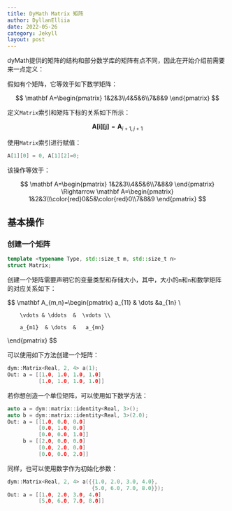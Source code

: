 ```yaml
---
title: DyMath Matrix 矩阵
author: DyllanElliia
date: 2022-05-26
category: Jekyll
layout: post
---
```


dyMath提供的矩阵的结构和部分数学库的矩阵有点不同，因此在开始介绍前需要来一点定义：

假如有个矩阵，它等效于如下数学矩阵：

$$
\mathbf A=\begin{pmatrix}
1&2&3\\4&5&6\\7&8&9
\end{pmatrix}
$$

定义`Matrix`索引和矩阵下标的关系如下所示：

$$
\mathbf {A[i][j]}=\mathbf A_{i+1,j+1}
$$

使用`Matrix`索引进行赋值：

~~~cpp
A[1][0] = 0, A[1][2]=0;
~~~

该操作等效于：

$$
\mathbf A=\begin{pmatrix}
1&2&3\\4&5&6\\7&8&9
\end{pmatrix}
\Rightarrow
\mathbf A=\begin{pmatrix}
1&2&3\\\color{red}0&5&\color{red}0\\7&8&9
\end{pmatrix}
$$

## 基本操作

### 创建一个矩阵

~~~cpp
template <typename Type, std::size_t m, std::size_t n>
struct Matrix;
~~~

创建一个矩阵需要声明它的变量类型和存储大小，其中，大小的`m`和`n`和数学矩阵的对应关系如下：

$$
\mathbf A_{m,n}=\begin{pmatrix}
        a_{11}    &  \dots  &a_{1n}  \\

        \vdots & \ddots  &  \vdots \\

        a_{m1}  & \dots  &   a_{mn}
\end{pmatrix}
$$

可以使用如下方法创建一个矩阵：

~~~cpp
dym::Matrix<Real, 2, 4> a(1);
Out: a = [[1.0, 1.0, 1.0, 1.0]
          [1.0, 1.0, 1.0, 1.0]]
~~~

若你想创造一个单位矩阵，可以使用如下数学方法：

~~~cpp
auto a = dym::matrix::identity<Real, 3>();
auto b = dym::matrix::identity<Real, 3>(2.0);
Out: a = [[1.0, 0.0, 0.0]
          [0.0, 1.0, 0.0]
          [0.0, 0.0, 1.0]]
     b = [[2.0, 0.0, 0.0]
          [0.0, 2.0, 0.0]
          [0.0, 0.0, 2.0]]
~~~

同样，也可以使用数字作为初始化参数：

~~~cpp
dym::Matrix<Real, 2, 4> a({{1.0, 2.0, 3.0, 4.0},
                           {5.0, 6.0, 7.0, 8.0}});
Out: a = [[1.0, 2.0, 3.0, 4.0]
          [5.0, 6.0, 7.0, 8.0]]
~~~
